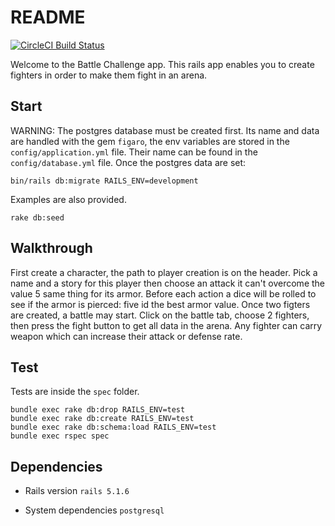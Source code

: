 # README

[![CircleCI Build Status](https://circleci.com/gh/circleci/circleci-images.svg?style=shield)](https://circleci.com/gh/alegrand42/BattleChallenge)

Welcome to the Battle Challenge app.
This rails app enables you to create fighters in order to make them fight in an arena.

## Start
WARNING: The postgres database must be created first.
Its name and data are handled with the gem `figaro`, the env variables are stored in the `config/application.yml` file.
Their name can be found in the `config/database.yml` file.
Once the postgres data are set:
``` 
bin/rails db:migrate RAILS_ENV=development
```
Examples are also provided.
``` 
rake db:seed
```

## Walkthrough

First create a character, the path to player creation is on the header. Pick a name and a story for this player then choose an attack it can't overcome the value 5 same thing for its armor. Before each action a dice will be rolled to see if the armor is pierced: five id the best armor value. Once two figters are created, a battle may start. Click on the battle tab, choose 2 fighters, then press the fight button to get all data in the arena.
Any fighter can carry weapon which can increase their attack or defense rate.

## Test

Tests are inside the `spec` folder.
``` 
bundle exec rake db:drop RAILS_ENV=test
bundle exec rake db:create RAILS_ENV=test
bundle exec rake db:schema:load RAILS_ENV=test
bundle exec rspec spec
```

## Dependencies

* Rails version
`rails 5.1.6`

* System dependencies
`postgresql`
